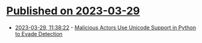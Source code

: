 # [Published on 2023-03-29](index.md)

* [2023-03-29, 11:38:22](https://lobste.rs/s/dbpzp6/malicious_actors_use_unicode_support) - [Malicious Actors Use Unicode Support in Python to Evade Detection](https://blog.phylum.io/malicious-actors-use-unicode-support-in-python-to-evade-detection)
